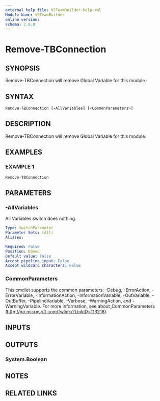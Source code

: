 ```yaml
---
external help file: VSTeamBuilder-help.xml
Module Name: VSTeamBuilder
online version:
schema: 2.0.0
---
```


# Remove-TBConnection

## SYNOPSIS
Remove-TBConnection will remove Global Variable for this module.

## SYNTAX

```
Remove-TBConnection [-AllVariables] [<CommonParameters>]
```

## DESCRIPTION
Remove-TBConnection will remove Global Variable for this module.

## EXAMPLES

### EXAMPLE 1
```
Remove-TBConnection
```

## PARAMETERS

### -AllVariables
All Variables switch does nothing.

```yaml
Type: SwitchParameter
Parameter Sets: (All)
Aliases:

Required: False
Position: Named
Default value: False
Accept pipeline input: False
Accept wildcard characters: False
```

### CommonParameters
This cmdlet supports the common parameters: -Debug, -ErrorAction, -ErrorVariable, -InformationAction, -InformationVariable, -OutVariable, -OutBuffer, -PipelineVariable, -Verbose, -WarningAction, and -WarningVariable.
For more information, see about_CommonParameters (http://go.microsoft.com/fwlink/?LinkID=113216).

## INPUTS

## OUTPUTS

### System.Boolean

## NOTES

## RELATED LINKS
